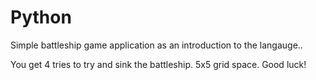 # Python
Simple battleship game application as an introduction to the langauge..

You get 4 tries to try and sink the battleship. 5x5 grid space. Good luck!
